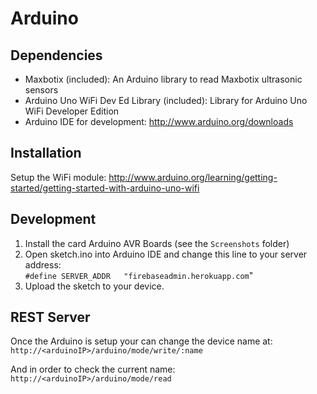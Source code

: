 # Arduino

## Dependencies
- Maxbotix (included): An Arduino library to read Maxbotix ultrasonic sensors
- Arduino Uno WiFi Dev Ed Library (included): Library for Arduino Uno WiFi Developer Edition
- Arduino IDE for development: http://www.arduino.org/downloads

## Installation
Setup the WiFi module:
http://www.arduino.org/learning/getting-started/getting-started-with-arduino-uno-wifi  

## Development
1. Install the card Arduino AVR Boards (see the `Screenshots` folder)
2. Open sketch.ino into Arduino IDE and change this line to your server address:  
`#define SERVER_ADDR   "firebaseadmin.herokuapp.com`"
3. Upload the sketch to your device.

## REST Server
Once the Arduino is setup your can change the device name at: `http://<arduinoIP>/arduino/mode/write/:name`  

And in order to check the current name: `http://<arduinoIP>/arduino/mode/read`